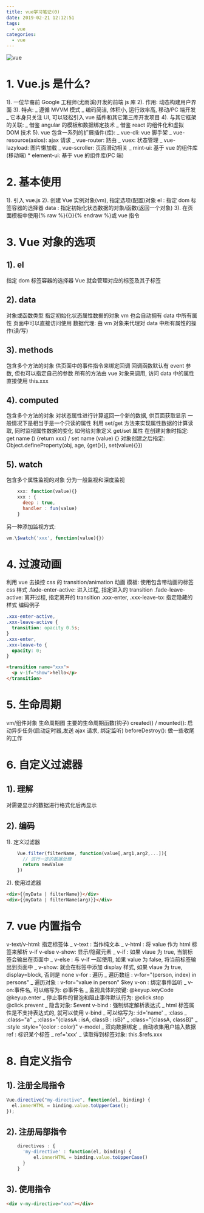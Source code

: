 ```yaml
---
title: vue学习笔记(0)
date: 2019-02-21 12:12:51
tags:
  - vue
categories:
  - vue
---
```


![vue](https://lc-gold-cdn.xitu.io/e92dd2ad139aad1dd2cb.png?imageView2/1/w/1304/h/734/q/85/format/webp/interlace/1)

# 1. Vue.js 是什么?

1). 一位华裔前 Google 工程师(尤雨溪)开发的前端 js 库
2). 作用: 动态构建用户界面
3). 特点:
_ 遵循 MVVM 模式
_ 编码简洁, 体积小, 运行效率高, 移动/PC 端开发
_ 它本身只关注 UI, 可以轻松引入 vue 插件和其它第三库开发项目
4). 与其它框架的关联:
_ 借鉴 angular 的模板和数据绑定技术
_ 借鉴 react 的组件化和虚拟 DOM 技术
5). vue 包含一系列的扩展插件(库):
_ vue-cli: vue 脚手架
_ vue-resource(axios): ajax 请求
_ vue-router: 路由
_ vuex: 状态管理
_ vue-lazyload: 图片懒加载
_ vue-scroller: 页面滑动相关
_ mint-ui: 基于 vue 的组件库(移动端) \* element-ui: 基于 vue 的组件库(PC 端)

<!-- more -->

# 2. 基本使用

1). 引入 vue.js
2). 创建 Vue 实例对象(vm), 指定选项(配置)对象
el : 指定 dom 标签容器的选择器
data : 指定初始化状态数据的对象/函数(返回一个对象)
3). 在页面模板中使用{% raw %}{{}}{% endraw %}或 vue 指令

# 3. Vue 对象的选项

## 1). el

指定 dom 标签容器的选择器
Vue 就会管理对应的标签及其子标签

## 2). data

对象或函数类型
指定初始化状态属性数据的对象
vm 也会自动拥有 data 中所有属性
页面中可以直接访问使用
数据代理: 由 vm 对象来代理对 data 中所有属性的操作(读/写)

## 3). methods

包含多个方法的对象
供页面中的事件指令来绑定回调
回调函数默认有 event 参数, 但也可以指定自己的参数
所有的方法由 vue 对象来调用, 访问 data 中的属性直接使用 this.xxx

## 4). computed

包含多个方法的对象
对状态属性进行计算返回一个新的数据, 供页面获取显示
一般情况下是相当于是一个只读的属性
利用 set/get 方法来实现属性数据的计算读取, 同时监视属性数据的变化
如何给对象定义 get/set 属性
在创建对象时指定: get name () {return xxx} / set name (value) {}
对象创建之后指定: Object.defineProperty(obj, age, {get(){}, set(value){}})

## 5). watch

包含多个属性监视的对象
分为一般监视和深度监视

```javascript
    xxx: function(value){}
    xxx : {
      deep : true,
      handler : fun(value)
    }
```

另一种添加监视方式:

```javascript
vm.\$watch('xxx', function(value){})
```

# 4. 过渡动画

利用 vue 去操控 css 的 transition/animation 动画
模板: 使用<transition name='xxx'>包含带动画的标签
css 样式
.fade-enter-active: 进入过程, 指定进入的 transition
.fade-leave-active: 离开过程, 指定离开的 transition
.xxx-enter, .xxx-leave-to: 指定隐藏的样式
编码例子

```css
.xxx-enter-active,
.xxx-leave-active {
  transition: opacity 0.5s;
}
.xxx-enter,
.xxx-leave-to {
  opacity: 0;
}
```

```html
<transition name="xxx">
  <p v-if="show">hello</p>
</transition>
```

# 5. 生命周期

vm/组件对象
生命周期图
主要的生命周期函数(钩子)
created() / mounted(): 启动异步任务(启动定时器,发送 ajax 请求, 绑定监听)
beforeDestroy(): 做一些收尾的工作

# 6. 自定义过滤器

## 1). 理解

对需要显示的数据进行格式化后再显示

## 2). 编码

1). 定义过滤器

```javascript
    Vue.filter(filterName, function(value[,arg1,arg2,...]){
      // 进行一定的数据处理
      return newValue
    })
```

2). 使用过滤器

```html
<div>{{myData | filterName}}</div>
<div>{{myData | filterName(arg)}}</div>
```

# 7. vue 内置指令

v-text/v-html: 指定标签体
_ v-text : 当作纯文本
_ v-html : 将 value 作为 html 标签来解析
v-if v-else v-show: 显示/隐藏元素
_ v-if : 如果 vlaue 为 true, 当前标签会输出在页面中
_ v-else : 与 v-if 一起使用, 如果 value 为 false, 将当前标签输出到页面中
_ v-show: 就会在标签中添加 display 样式, 如果 vlaue 为 true, display=block, 否则是 none
v-for : 遍历
_ 遍历数组 : v-for="(person, index) in persons"
_ 遍历对象 : v-for="value in person" \$key
v-on : 绑定事件监听
_ v-on:事件名, 可以缩写为: @事件名
_ 监视具体的按键: @keyup.keyCode @keyup.enter
_ 停止事件的冒泡和阻止事件默认行为: @click.stop @click.prevent
_ 隐含对象: \$event
v-bind : 强制绑定解析表达式
_ html 标签属性是不支持表达式的, 就可以使用 v-bind
_ 可以缩写为: :id='name'
_ :class
_ :class="a"
_ :class="{classA : isA, classB : isB}"
_ :class="[classA, classB]"
_ :style
:style="{color : color}"
v-model
_ 双向数据绑定
_ 自动收集用户输入数据
ref : 标识某个标签
_ ref='xxx'
_ 读取得到标签对象: this.\$refs.xxx

# 8. 自定义指令

## 1). 注册全局指令

```javascript
Vue.directive("my-directive", function(el, binding) {
  el.innerHTML = binding.value.toUpperCase();
});
```

## 2). 注册局部指令

```javascript
    directives : {
      'my-directive' : function(el, binding) {
          el.innerHTML = binding.value.toUpperCase()
      }
    }
```

## 3). 使用指令

```html
<div v-my-directive="xxx"></div>
```
